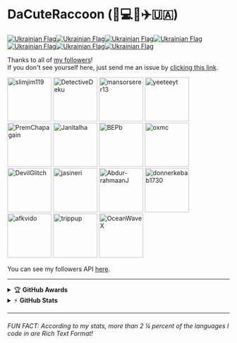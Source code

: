 # DaCuteRaccoon (:raccoon::computer::globe_with_meridians::airplane::ukraine:)

[![Ukrainian Flag](https://github.githubassets.com/images/icons/emoji/unicode/1f1fa-1f1e6.png?v8)![Ukrainian Flag](https://github.githubassets.com/images/icons/emoji/unicode/1f1fa-1f1e6.png?v8)![Ukrainian Flag](https://github.githubassets.com/images/icons/emoji/unicode/1f1fa-1f1e6.png?v8)![Ukrainian Flag](https://github.githubassets.com/images/icons/emoji/unicode/1f1fa-1f1e6.png?v8)![Ukrainian Flag](https://github.githubassets.com/images/icons/emoji/unicode/1f1fa-1f1e6.png?v8)![Ukrainian Flag](https://github.githubassets.com/images/icons/emoji/unicode/1f1fa-1f1e6.png?v8)![Ukrainian Flag](https://github.githubassets.com/images/icons/emoji/unicode/1f1fa-1f1e6.png?v8)](https://github.com/DaCuteRaccoon/StandWithUkraine)

Thanks to all of [my followers](https://github.com/DaCuteRaccoon?tab=followers)!
<br>
If you don't see yourself here, just send me an issue by [clicking this link](https://github.com/DaCuteRaccoon/DaCuteRaccoon/issues/new/?title=Add%20to%20follower%20list&body=Hi!%20I%20don%27t%20currently%20see%20myself%20on%20your%20list%20of%20followers.%20Is%20it%20possible%20to%20add%20me?%20Thanks!).

<img alt="slimjim119" src="https://avatars.githubusercontent.com/u/101427376?v=4" height="100" /> <img alt="DetectiveDeku" src="https://avatars.githubusercontent.com/u/88341346?v=4" height="100" /> <img alt="mansorserer13" src="https://avatars.githubusercontent.com/u/101376821?v=4" height="100" /> <img alt="yeeteeyt" src="https://avatars.githubusercontent.com/u/77510164?v=4" height="100" /> <img alt="PremChapagain" src="https://avatars.githubusercontent.com/u/47587012?s=100&v=4" height="100" /> <img alt="Janitalha" src="https://avatars.githubusercontent.com/u/100528621?s=100&v=4" height="100" /> <img alt="BEPb" src="https://avatars.githubusercontent.com/u/57312267?s=100&v=4" height="100" /> <img alt="oxmc" src="https://avatars.githubusercontent.com/u/67136658?s=100&v=4" height="100" /> <img alt="DevilGlitch" src="https://avatars.githubusercontent.com/u/73667748?s=100&v=4" height="100" /> <img alt="jasineri" src="https://avatars.githubusercontent.com/u/17604010?s=100&v=4" height="100" /> <img alt="Abdur-rahmaanJ" src="https://avatars.githubusercontent.com/u/22630684?s=100&v=4" height="100" /> <img alt="donnerkebab1730" src="https://avatars.githubusercontent.com/u/80350015?s=100&v=4" height="100" /> <img alt="afkvido" src="https://avatars.githubusercontent.com/u/69060894?s=100&v=4" height="100" /> <img alt="trippup" src="https://avatars.githubusercontent.com/u/67765147?s=100&v=4" height="100" /> <img alt="OceanWaveX" src="https://avatars.githubusercontent.com/u/95715605?s=100&v=4" height="100" />

You can see my followers API [here](https://api.github.com/users/DaCuteRaccoon/followers).
<!--
[![Typing SVG](https://readme-typing-svg.herokuapp.com/?lines=First+line+of+text;Second+line+of+text)](https://git.io/typing-svg)
-->

---

<!-- markdownlint-disable MD033 -->
<details>
    <summary>&#127942 <b>GitHub Awards</b></summary><br/>

![Github Trophy](https://github-profile-trophy.vercel.app/?username=dacuteraccoon)

</details>

<details>
    <summary>&#9889 <b>GitHub Stats</b></summary><br/>

[![DaCuteRaccoon Github Stats](https://readme-stats.warengonzaga.com/api?username=dacuteraccoon&show_icons=true&count_private=true)](https://github.com/warengonzaga/github-readme-stats) [![Top Language](https://readme-stats.warengonzaga.com/api/top-langs?username=dacuteraccoon&layout=compact)](https://github.com/warengonzaga/github-readme-stats)

</details>
<!-- markdownlint-enable MD033 -->

---

###### FUN FACT: According to my stats, more than 2 &frac14; percent of the languages I code in are Rich Text Format!
